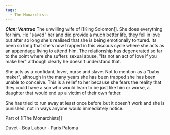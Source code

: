 ```yaml
---
tags:
  - The-Monarchists
---
```

***Clan: Ventrue***
The unwilling wife of [[King Solomon]]. She does everything for him. He "saved" her and did provide a much better life, they fell in love but after so long she's realised that she is being emotionally tortured. Its been so long that she's now trapped in this viscous cycle where she acts as an appendage living to attend him. The relationship has degenerated so far to the point where she suffers sexual abuse, "Its not an act of love if you make her" although clearly he doesn't understand that.

She acts as a confidant, lover, nurse and slave. Not to mention as a "baby maker", although in the many years she has been trapped she has been unable to conceive. This is a relief to her because she fears the reality that they could have a son who would learn to be just like him or worse, a daughter that would end up a victim of their own father.

She has tried to run away at least once before but it doesn't work and she is punished, not in ways anyone would immediately notice.

Part of [[The Monarchists]]

Duvet - Boa
Labour - Paris Paloma